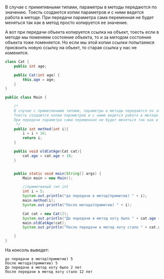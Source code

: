 В случае с примитивными типами, параметры в методы передаются по значению. Тоесть создаются копии параметров и с ними ведется работа в методе. При передачи параметра сама переменная не будет меняться так как в метод просто копируется ее значение.

А вот при передачи объекта копируется ссылка на объект, тоесть если в методе мы поменяем состояние объекта, то и за методом состояние объекта тоже поменяется. Но если мы этой копии ссылки попытаемся присвоить новую ссылку на обьект, то старая ссылка у нас не изменится.

```java
class Cat {
    public int age;

    public Cat(int age) {
        this.age = age;
    }
}

public class Main {

    /*
    В случае с примитивными типами, параметры в методы передаются по значению.
    Тоесть создаются копии параметров и с ними ведется работа в методе.
    При передачи параметра сама переменная не будет меняться так как в метод просто копируется ее значение.
     */
    public int method(int i){
        i = i + 10;
        return i;
    }

    public void oldCatAge(Cat cat){
        cat.age = cat.age + 10;
    }


    public static void main(String[] args) {
        Main main = new Main();

        //примитивный тип int
        int i = 5;
        System.out.println("до передачи в метод(примитив) " + i);
        main.method(i);
        System.out.println("После метода(примитив) " + i);

        Cat cat = new Cat(2);
        System.out.println("До передачи в метод коту было " + cat.age + " лет");
        main.oldCatAge(cat);
        System.out.println("После передачи в метод коту стало " + cat.age + " лет");

    }
}

```

На консоль выведет:
   
    до передачи в метод(примитив) 5
    После метода(примитив) 5
    До передачи в метод коту было 2 лет
    После передачи в метод коту стало 12 лет